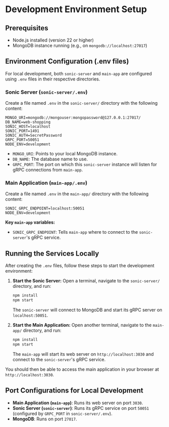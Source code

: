 # Development Environment Setup

## Prerequisites

- Node.js installed (version 22 or higher)
- MongoDB instance running (e.g., on `mongodb://localhost:27017`)

## Environment Configuration (.env files)

For local development, both `sonic-server` and `main-app` are configured using `.env` files in their respective directories.

### Sonic Server (`sonic-server/.env`)

Create a file named `.env` in the `sonic-server/` directory with the following content:

```dotenv
MONGO_URI=mongodb://mongouser:mongopassword@127.0.0.1:27017/
DB_NAME=web-shopping
SONIC_HOST=localhost
SONIC_PORT=1491
SONIC_AUTH=SecretPassword
GRPC_PORT=50051
NODE_ENV=development
```

- `MONGO_URI`: Points to your local MongoDB instance.
- `DB_NAME`: The database name to use.
- `GRPC_PORT`: The port on which this `sonic-server` instance will listen for gRPC connections from `main-app`.

### Main Application (`main-app/.env`)

Create a file named `.env` in the `main-app/` directory with the following content:

```dotenv
SONIC_GRPC_ENDPOINT=localhost:50051
NODE_ENV=development
```

**Key `main-app` variables:**
- `SONIC_GRPC_ENDPOINT`: Tells `main-app` where to connect to the `sonic-server`'s gRPC service.

## Running the Services Locally

After creating the `.env` files, follow these steps to start the development environment:

1.  **Start the Sonic Server:**
    Open a terminal, navigate to the `sonic-server/` directory, and run:
    ```bash
    npm install
    npm start
    ```
    The `sonic-server` will connect to MongoDB and start its gRPC server on `localhost:50051`.

2.  **Start the Main Application:**
    Open another terminal, navigate to the `main-app/` directory, and run:
    ```bash
    npm install
    npm start
    ```
    The `main-app` will start its web server on `http://localhost:3030` and connect to the `sonic-server`'s gRPC service.

You should then be able to access the main application in your browser at `http://localhost:3030`.

## Port Configurations for Local Development

- **Main Application (`main-app`)**: Runs its web server on port `3030`.
- **Sonic Server (`sonic-server`)**: Runs its gRPC service on port `50051` (configured by `GRPC_PORT` in `sonic-server/.env`).
- **MongoDB**: Runs on port `27017`.